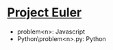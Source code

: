 # [Project Euler](https://projecteuler.net/)

* problem\<n\>: Javascript
* Python\problem\<n\>.py: Python
